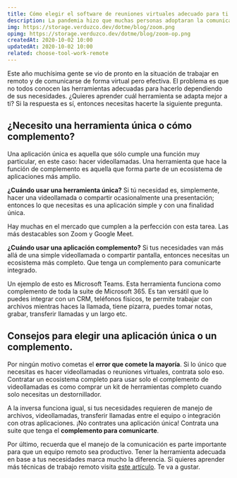 ```yaml
---
title: Cómo elegir el software de reuniones virtuales adecuado para ti
description: La pandemia hizo que muchas personas adoptaran la comunicación virtual. Esto nos arrojó a una búsqueda de servicios que cubran esta necesidad. ¿Pero sabes cuál es el mejor software para ti?
img: https://storage.verduzco.dev/dotme/blog/zoom.png
opimg: https://storage.verduzco.dev/dotme/blog/zoom-op.png
createdAt: 2020-10-02 10:00
updatedAt: 2020-10-02 10:00
related: choose-tool-work-remote
---
```

Este año muchísima gente se vio de pronto en la situación de trabajar en remoto y de comunicarse de forma virtual pero efectiva. El problema es que no todos conocen las herramientas adecuadas para hacerlo dependiendo de sus necesidades. ¿Quieres aprender cuál herramienta se adapta mejor a ti? Si la respuesta es sí, entonces necesitas hacerte la siguiente pregunta. 

## ¿Necesito una herramienta única o cómo complemento? 

Una aplicación única es aquella que sólo cumple una función muy particular, en este caso: hacer videollamadas. Una herramienta que hace la función de complemento es aquella que forma parte de un ecosistema de aplicaciones más amplio. 

**¿Cuándo usar una herramienta única?** Si tú necesidad es, simplemente, hacer una videollamada o compartir ocasionalmente una presentación; entonces lo que necesitas es una aplicación simple y con una finalidad única. 

Hay muchas en el mercado que cumplen a la perfección con esta tarea. Las más destacables son Zoom y Google Meet. 

**¿Cuándo usar una aplicación complemento?** Si tus necesidades van más allá de una simple videollamada o compartir pantalla, entonces necesitas un ecosistema más completo. Que tenga un complemento para comunicarte integrado. 

Un ejemplo de esto es Microsoft Teams. Esta herramienta funciona como complemento de toda la suite de Microsoft 365. Es tan versátil que lo puedes integrar con un CRM, teléfonos físicos, te permite trabajar con archivos mientras haces la llamada, tiene pizarra, puedes tomar notas, grabar, transferir llamadas y un largo etc. 

## Consejos para elegir una aplicación única o un complemento. 

Por ningún motivo cometas el **error que comete la mayoría**. Si lo único que necesitas es hacer videollamadas o reuniones virtuales, contrata solo eso. Contratar un ecosistema completo para usar solo el complemento de videollamadas es como comprar un kit de herramientas completo cuando solo necesitas un destornillador. 

A la inversa funciona igual, si tus necesidades requieren de manejo de archivos, videollamadas, transferir llamadas entre el equipo o integración con otras aplicaciones. ¡No contrates una aplicación única! Contrata una suite que tenga el **complemento para comunicarte**. 

Por último, recuerda que el manejo de la comunicación es parte importante para que un equipo remoto sea productivo. Tener la herramienta adecuada en base a tus necesidades marca mucho la diferencia. Si quieres aprender más técnicas de trabajo remoto visita [este artículo](https://www.verduzco.me/blog/trabajo-remoto/). Te va a gustar. 